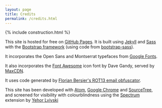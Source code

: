 ```yaml
---
layout: page
title: Credits
permalink: /credits.html
---
```

{% include construction.html %}

This site is hosted for free on [GitHub Pages](http://pages.github.com/). It is built using [Jekyll](http://jekyllrb.com/) and
[Sass](http://sass-lang.com/) with the [Bootstrap framework](http://getbootstrap.com/) (using code from [bootstrap-sass](http://github.com/twbs/bootstrap-sass)).

It incorporates the Open Sans and Montserrat typefaces from [Google Fonts](http://www.google.com/fonts).

It also incorporates the [Font Awesome](http://fontawesome.io) icon font by
Dave Gandy, served by
[MaxCDN](http://www.bootstrapcdn.com/#fontawesome_tab).

It uses code generated by
[Florian Bersier's ROT13 email obfuscator](http://rot13.florianbersier.com).

This site has been developed with [Atom](http://atom.io), [Google Chrome](http://www.google.com/chrome/) and [SourceTree](http://www.sourcetreeapp.com/), and screened for visibility with
colourblindness using the
[Spectrum](http://chrome.google.com/webstore/detail/spectrum/ofclemegkcmilinpcimpjkfhjfgmhieb)
extension by [Yehor Lvivski](http://lvivski.com/ )
